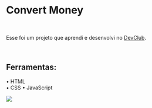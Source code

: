 <h1> Convert Money </h1>
<br>
<p> Esse foi um projeto que aprendi e desenvolvi no <a href="https://rodolfomori.com.br/devclub">DevClub</a>.</p>
<br>
<h2> Ferramentas:</h2>
<p>
  • HTML
  <br>
  • CSS
  • JavaScript
</p>
<img src="https://github.com/camilabfar/convert-money/assets/mockup (1).png">
